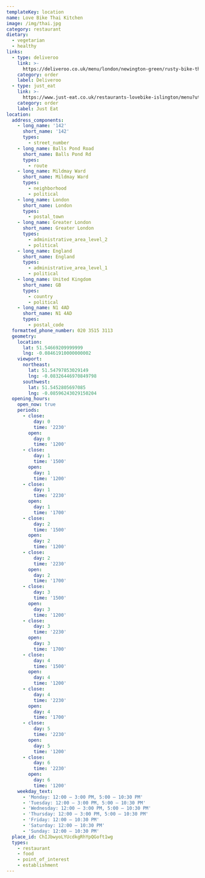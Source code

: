 ```yaml
---
templateKey: location
name: Love Bike Thai Kitchen
image: /img/thai.jpg
category: restaurant
dietary:
  - vegetarian
  - healthy
links:
  - type: deliveroo
    link: >-
      https://deliveroo.co.uk/menu/london/newington-green/rusty-bike-thai-kitchen?utm_medium=affiliate&utm_source=google_maps_link
    category: order
    label: Deliveroo
  - type: just_eat
    link: >-
      https://www.just-eat.co.uk/restaurants-lovebike-islington/menu?utm_source=google&utm_medium=organic&utm_campaign=orderaction
    category: order
    label: Just Eat
location:
  address_components:
    - long_name: '142'
      short_name: '142'
      types:
        - street_number
    - long_name: Balls Pond Road
      short_name: Balls Pond Rd
      types:
        - route
    - long_name: Mildmay Ward
      short_name: Mildmay Ward
      types:
        - neighborhood
        - political
    - long_name: London
      short_name: London
      types:
        - postal_town
    - long_name: Greater London
      short_name: Greater London
      types:
        - administrative_area_level_2
        - political
    - long_name: England
      short_name: England
      types:
        - administrative_area_level_1
        - political
    - long_name: United Kingdom
      short_name: GB
      types:
        - country
        - political
    - long_name: N1 4AD
      short_name: N1 4AD
      types:
        - postal_code
  formatted_phone_number: 020 3515 3113
  geometry:
    location:
      lat: 51.54669209999999
      lng: -0.08461910000000002
    viewport:
      northeast:
        lat: 51.54797853029149
        lng: -0.08326446970849798
      southwest:
        lat: 51.5452805697085
        lng: -0.08596243029150204
  opening_hours:
    open_now: true
    periods:
      - close:
          day: 0
          time: '2230'
        open:
          day: 0
          time: '1200'
      - close:
          day: 1
          time: '1500'
        open:
          day: 1
          time: '1200'
      - close:
          day: 1
          time: '2230'
        open:
          day: 1
          time: '1700'
      - close:
          day: 2
          time: '1500'
        open:
          day: 2
          time: '1200'
      - close:
          day: 2
          time: '2230'
        open:
          day: 2
          time: '1700'
      - close:
          day: 3
          time: '1500'
        open:
          day: 3
          time: '1200'
      - close:
          day: 3
          time: '2230'
        open:
          day: 3
          time: '1700'
      - close:
          day: 4
          time: '1500'
        open:
          day: 4
          time: '1200'
      - close:
          day: 4
          time: '2230'
        open:
          day: 4
          time: '1700'
      - close:
          day: 5
          time: '2230'
        open:
          day: 5
          time: '1200'
      - close:
          day: 6
          time: '2230'
        open:
          day: 6
          time: '1200'
    weekday_text:
      - 'Monday: 12:00 – 3:00 PM, 5:00 – 10:30 PM'
      - 'Tuesday: 12:00 – 3:00 PM, 5:00 – 10:30 PM'
      - 'Wednesday: 12:00 – 3:00 PM, 5:00 – 10:30 PM'
      - 'Thursday: 12:00 – 3:00 PM, 5:00 – 10:30 PM'
      - 'Friday: 12:00 – 10:30 PM'
      - 'Saturday: 12:00 – 10:30 PM'
      - 'Sunday: 12:00 – 10:30 PM'
  place_id: ChIJbwyoLYUcdkgRhYpQGoft1wg
  types:
    - restaurant
    - food
    - point_of_interest
    - establishment
---
```

